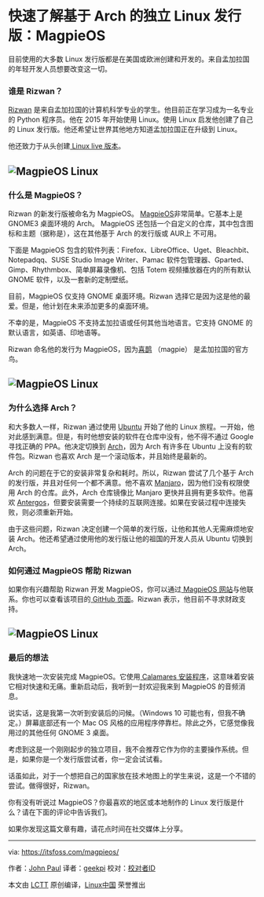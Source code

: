 快速了解基于 Arch 的独立 Linux 发行版：MagpieOS
======
目前使用的大多数 Linux 发行版都是在美国或欧洲创建和开发的。来自孟加拉国的年轻开发人员想要改变这一切。

### 谁是 Rizwan？

[Rizwan][1] 是来自孟加拉国的计算机科学专业的学生。他目前正在学习成为一名专业的 Python 程序员。他在 2015 年开始使用 Linux。使用 Linux 启发他创建了自己的 Linux 发行版。他还希望让世界其他地方知道孟加拉国正在升级到 Linux。

他还致力于从头创建[ Linux live 版本][2]。

## ![MagpieOS Linux][3]

### 什么是 MagpieOS？

Rizwan 的新发行版被命名为 MagpieOS。 [MagpieOS][4]非常简单。它基本上是 GNOME3 桌面环境的 Arch。 MagpieOS 还包括一个自定义的仓库，其中包含图标和主题（据称是），这在其他基于 Arch 的发行版或 AUR上 不可用。

下面是 MagpieOS 包含的软件列表：Firefox、LibreOffice、Uget、Bleachbit、Notepadqq、SUSE Studio Image Writer、Pamac 软件包管理器、Gparted、Gimp、Rhythmbox、简单屏幕录像机、包括 Totem 视频播放器在内的所有默认 GNOME 软件，以及一套新的定制壁纸。

目前，MagpieOS 仅支持 GNOME 桌面环境。Rizwan 选择它是因为这是他的最爱。但是，他计划在未来添加更多的桌面环境。

不幸的是，MagpieOS 不支持孟加拉语或任何其他当地语言。它支持 GNOME 的默认语言，如英语、印地语等。

Rizwan 命名他的发行为 MagpieOS，因为[喜鹊][5] （magpie） 是孟加拉国的官方鸟。

## ![MagpieOS Linux][6]

### 为什么选择 Arch？

和大多数人一样，Rizwan 通过使用 [Ubuntu][7] 开始了他的 Linux 旅程。一开始，他对此感到满意。但是，有时他想安装的软件在仓库中没有，他不得不通过 Google 寻找正确的 PPA。他决定切换到 [Arch][8]，因为 Arch 有许多在 Ubuntu 上没有的软件包。Rizwan 也喜欢 Arch 是一个滚动版本，并且始终是最新的。

Arch 的问题在于它的安装非常复杂和耗时。所以，Rizwan 尝试了几个基于 Arch 的发行版，并且对任何一个都不满意。他不喜欢 [Manjaro][9]，因为他们没有权限使用 Arch 的仓库。此外，Arch 仓库镜像比 Manjaro 更快并且拥有更多软件。他喜欢 [Antergos][10]，但要安装需要一个持续的互联网连接。如果在安装过程中连接失败，则必须重新开始。

由于这些问题，Rizwan 决定创建一个简单的发行版，让他和其他人无需麻烦地安装 Arch。他还希望通过使用他的发行版让他的祖国的开发人员从 Ubuntu 切换到 Arch。

### 如何通过 MagpieOS 帮助 Rizwan

如果你有兴趣帮助 Rizwan 开发 MagpieOS，你可以通过[ MagpieOS 网站][4]与他联系。你也可以查看该项目的[ GitHub 页面][11]。Rizwan 表示，他目前不寻求财政支持。

## ![MagpieOS Linux][12]

### 最后的想法

我快速地一次安装完成 MagpieOS。它使用[ Calamares 安装程序][13]，这意味着安装它相对快速和无痛。重新启动后，我听到一封欢迎我来到 MagpieOS 的音频消息。

说实话，这是我第一次听到安装后的问候。（Windows 10 可能也有，但我不确定。）屏幕底部还有一个 Mac OS 风格的应用程序停靠栏。除此之外，它感觉像我用过的其他任何 GNOME 3 桌面。

考虑到这是一个刚刚起步的独立项目，我不会推荐它作为你的主要操作系统。但是，如果你是一个发行版尝试者，你一定会试试看。

话虽如此，对于一个想把自己的国家放在技术地图上的学生来说，这是一个不错的尝试。做得很好，Rizwan。

你有没有听说过 MagpieOS？你最喜欢的地区或本地制作的 Linux 发行版是什么？请在下面的评论中告诉我们。

如果你发现这篇文章有趣，请花点时间在社交媒体上分享。

--------------------------------------------------------------------------------

via: https://itsfoss.com/magpieos/

作者：[John Paul][a]
译者：[geekpi](https://github.com/geekpi)
校对：[校对者ID](https://github.com/校对者ID)

本文由 [LCTT](https://github.com/LCTT/TranslateProject) 原创编译，[Linux中国](https://linux.cn/) 荣誉推出

[a]: https://itsfoss.com/author/john/
[1]:https://twitter.com/Linux_Saikat
[2]:https://itsfoss.com/linux-from-scratch-live-cd/
[3]:https://itsfoss.com/wp-content/uploads/2018/01/magpieos1.jpg
[4]:http://www.magpieos.net
[5]:https://en.wikipedia.org/wiki/Magpie
[6]:https://itsfoss.com/wp-content/uploads/2018/01/magpieos2.jpg
[7]:https://www.ubuntu.com
[8]:https://www.archlinux.org
[9]:http://manjaro.org
[10]:https://antergos.com
[11]:https://github.com/Rizwan-Hasan/MagpieOS
[12]:https://itsfoss.com/wp-content/uploads/2018/01/magpieos3.png
[13]:https://calamares.io
